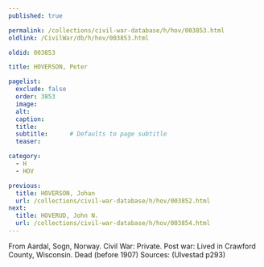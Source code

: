 ```yaml
---
published: true

permalink: /collections/civil-war-database/h/hov/003853.html
oldlink: /CivilWar/db/h/hov/003853.html

oldid: 003853

title: HOVERSON, Peter

pagelist:
  exclude: false
  order: 3853
  image: 
  alt:
  caption:
  title:
  subtitle:      # Defaults to page subtitle
  teaser:

category: 
  - H 
  - HOV

previous:
  title: HOVERSON, Johan
  url: /collections/civil-war-database/h/hov/003852.html  
next:
  title: HOVERUD, John N.
  url: /collections/civil-war-database/h/hov/003854.html   
---
```

From Aardal, Sogn, Norway. Civil War: Private. Post war: Lived in Crawford County, Wisconsin. Dead (before 1907) Sources: (Ulvestad p293)